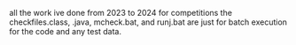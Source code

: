 all the work ive done from 2023 to 2024 for competitions
the checkfiles.class, .java, mcheck.bat, and runj.bat are just for batch execution for the code and any test data.
